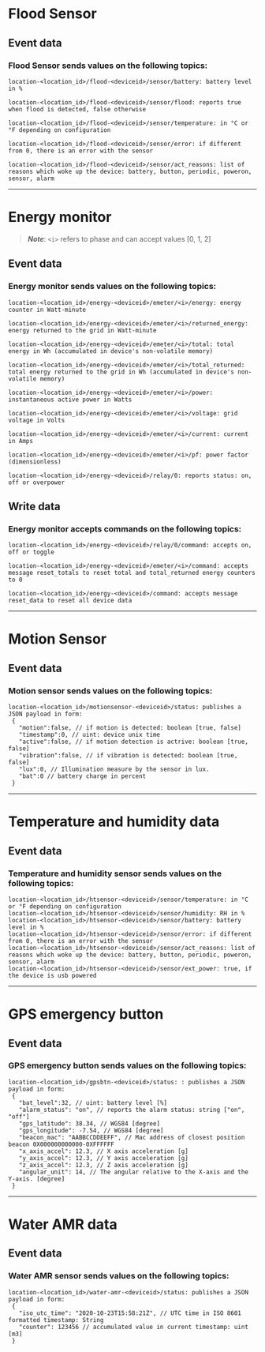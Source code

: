 # Flood Sensor

## Event data

### Flood Sensor sends values on the following topics:

```
location-<location_id>/flood-<deviceid>/sensor/battery: battery level in %

location-<location_id>/flood-<deviceid>/sensor/flood: reports true when flood is detected, false otherwise

location-<location_id>/flood-<deviceid>/sensor/temperature: in °C or °F depending on configuration

location-<location_id>/flood-<deviceid>/sensor/error: if different from 0, there is an error with the sensor

location-<location_id>/flood-<deviceid>/sensor/act_reasons: list of reasons which woke up the device: battery, button, periodic, poweron, sensor, alarm
```

---

# Energy monitor

> ***Note***: `<i>` refers to phase and can accept values [0, 1, 2]

## Event data

### Energy monitor sends values on the following topics:
```
location-<location_id>/energy-<deviceid>/emeter/<i>/energy: energy counter in Watt-minute

location-<location_id>/energy-<deviceid>/emeter/<i>/returned_energy: energy returned to the grid in Watt-minute

location-<location_id>/energy-<deviceid>/emeter/<i>/total: total energy in Wh (accumulated in device's non-volatile memory)

location-<location_id>/energy-<deviceid>/emeter/<i>/total_returned: total energy returned to the grid in Wh (accumulated in device's non-volatile memory)

location-<location_id>/energy-<deviceid>/emeter/<i>/power: instantaneous active power in Watts

location-<location_id>/energy-<deviceid>/emeter/<i>/voltage: grid voltage in Volts

location-<location_id>/energy-<deviceid>/emeter/<i>/current: current in Amps

location-<location_id>/energy-<deviceid>/emeter/<i>/pf: power factor (dimensionless)

location-<location_id>/energy-<deviceid>/relay/0: reports status: on, off or overpower
```

## Write data

### Energy monitor accepts commands on the following topics:
```
location-<location_id>/energy-<deviceid>/relay/0/command: accepts on, off or toggle

location-<location_id>/energy-<deviceid>/emeter/<i>/command: accepts message reset_totals to reset total and total_returned energy counters to 0

location-<location_id>/energy-<deviceid>/command: accepts message reset_data to reset all device data
```

---

# Motion Sensor

## Event data

### Motion sensor sends values on the following topics:
```
location-<location_id>/motionsensor-<deviceid>/status: publishes a JSON payload in form:
 {
   "motion":false, // if motion is detected: boolean [true, false]
   "timestamp":0, // uint: device unix time
   "active":false, // if motion detection is actrive: boolean [true, false]
   "vibration":false, // if vibration is detected: boolean [true, false]
   "lux":0, // Illumination measure by the sensor in lux.
   "bat":0 // battery charge in percent
 }
```

---

# Temperature and humidity data

## Event data

### Temperature and humidity sensor sends values on the following topics:
```
location-<location_id>/htsensor-<deviceid>/sensor/temperature: in °C or °F depending on configuration
location-<location_id>/htsensor-<deviceid>/sensor/humidity: RH in %
location-<location_id>/htsensor-<deviceid>/sensor/battery: battery level in %
location-<location_id>/htsensor-<deviceid>/sensor/error: if different from 0, there is an error with the sensor
location-<location_id>/htsensor-<deviceid>/sensor/act_reasons: list of reasons which woke up the device: battery, button, periodic, poweron, sensor, alarm
location-<location_id>/htsensor-<deviceid>/sensor/ext_power: true, if the device is usb powered
```

---

# GPS emergency button

## Event data

### GPS emergency button sends values on the following topics:
```
location-<location_id>/gpsbtn-<deviceid>/status: : publishes a JSON payload in form:
 {
   "bat_level":32, // uint: battery level [%]
   "alarm_status": "on", // reports the alarm status: string ["on", "off"]
   "gps_latitude": 38.34, // WGS84 [degree]
   "gps_longitude": -7.54, // WGS84 [degree]
   "beacon_mac": "AABBCCDDEEFF", // Mac address of closest position beacon 0X000000000000-0XFFFFFF
   "x_axis_accel": 12.3, // X axis acceleration [g]
   "y_axis_accel": 12.3, // Y axis acceleration [g]
   "z_axis_accel": 12.3, // Z axis acceleration [g]
   "angular_unit": 14, // The angular relative to the X-axis and the Y-axis. [degree]
 }
```

---

# Water AMR data

## Event data

### Water AMR sensor sends values on the following topics:
```
location-<location_id>/water-amr-<deviceid>/status: publishes a JSON payload in form:
 {
   "iso_utc_time": "2020-10-23T15:58:21Z", // UTC time in ISO 8601 formatted timestamp: String
   "counter": 123456 // accumulated value in current timestamp: uint [m3]
 }
```




